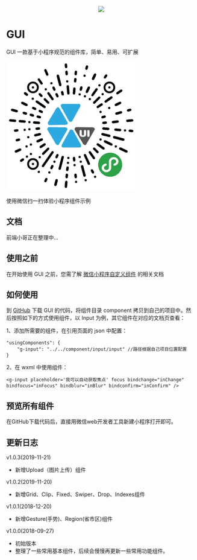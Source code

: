  
<p align="center">
  <image src="https://github.com/Gensp/GUI/blob/master/images/gui.png" />
</p>

# GUI
GUI 一款基于小程序规范的组件库，简单、易用、可扩展

![GUI-QRCODE](https://github.com/Gensp/GUI/blob/c30e536ae8be5fcedab835020076122a06a888b1/qrcode.jpg)

使用微信扫一扫体验小程序组件示例

## 文档
前端小哥正在整理中...

## 使用之前
在开始使用 GUI 之前，您需了解 [微信小程序自定义组件](https://developers.weixin.qq.com/miniprogram/dev/framework/custom-component/) 的相关文档

## 如何使用
到 [GitHub](https://github.com/Gensp/GUI) 下载 GUI 的代码，将组件目录 component 拷贝到自己的项目中。然后按照如下的方式使用组件，以 Input 为例，其它组件在对应的文档页查看：

1、添加所需要的组件，在引用页面的 json 中配置：

```
"usingComponents": {
    "g-input": "../../component/input/input" //路径根据自己项目位置配置
} 
```

2、在 wxml 中使用组件：

```
<g-input placeholder='我可以自动获取焦点' focus bindchange="inChange" bindfocus="inFocus" bindblur="inBlur" bindconfirm="inConfirm" />

```

## 预览所有组件
在GitHub下载代码后，直接用微信web开发者工具新建小程序打开即可。

## 更新日志
v1.0.3(2019-11-21)
 - 新增Upload（图片上传）组件

v1.0.2(2019-11-20)
 - 新增Grid、Clip、Fixed、Swiper、Drop、Indexes组件

v1.0.1(2018-12-20)
 - 新增Gesture(手势)、Region(省市区)组件
 
 v1.0.0(2018-09-27)
 - 初始版本
 - 整理了一些常用基本组件，后续会慢慢再更新一些常用功能组件。
